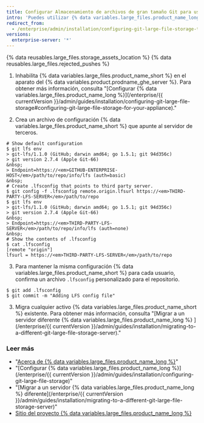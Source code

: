 ```yaml
---
title: Configurar Almacenamiento de archivos de gran tamaño Git para usar un servidor de terceros
intro: 'Puedes utilizar {% data variables.large_files.product_name_long %} ({% data variables.large_files.product_name_short %}) en un servidor de terceros inhabilitando {% data variables.large_files.product_name_short %} en el aparato del {% data variables.product.prodname_ghe_server %} y configurando el cliente {% data variables.large_files.product_name_short %} con la URL del servidor en el que quieras almacenar los activos grandes.'
redirect_from:
  - /enterprise/admin/installation/configuring-git-large-file-storage-to-use-a-third-party-server
versions:
  enterprise-server: '*'
---
```


{% data reusables.large_files.storage_assets_location %}
{% data reusables.large_files.rejected_pushes %}

1. Inhabilita {% data variables.large_files.product_name_short %} en el aparato del {% data variables.product.prodname_ghe_server %}. Para obtener más información, consulta "[Configurar {% data variables.large_files.product_name_long %}](/enterprise/{{ currentVersion }}/admin/guides/installation/configuring-git-large-file-storage#configuring-git-large-file-storage-for-your-appliance)."

2. Crea un archivo de configuración {% data variables.large_files.product_name_short %} que apunte al servidor de terceros.
  ```shell
  # Show default configuration
  $ git lfs env
  > git-lfs/1.1.0 (GitHub; darwin amd64; go 1.5.1; git 94d356c)
  > git version 2.7.4 (Apple Git-66)
  &nbsp;
  > Endpoint=https://<em>GITHUB-ENTERPRISE-HOST</em>/path/to/repo/info/lfs (auth=basic)
  &nbsp;
  # Create .lfsconfig that points to third party server.
  $ git config -f .lfsconfig remote.origin.lfsurl https://<em>THIRD-PARTY-LFS-SERVER</em>/path/to/repo
  $ git lfs env
  > git-lfs/1.1.0 (GitHub; darwin amd64; go 1.5.1; git 94d356c)
  > git version 2.7.4 (Apple Git-66)
  &nbsp;
  > Endpoint=https://<em>THIRD-PARTY-LFS-SERVER</em>/path/to/repo/info/lfs (auth=none)
  &nbsp;
  # Show the contents of .lfsconfig
  $ cat .lfsconfig
  [remote "origin"]
  lfsurl = https://<em>THIRD-PARTY-LFS-SERVER</em>/path/to/repo
  ```

3. Para mantener la misma configuración {% data variables.large_files.product_name_short %} para cada usuario, confirma un archivo `.lfsconfig` personalizado para el repositorio.
  ```shell
  $ git add .lfsconfig
  $ git commit -m "Adding LFS config file"
  ```
3. Migra cualquier activo {% data variables.large_files.product_name_short %} existente. Para obtener más información, consulta "[Migrar a un servidor diferente {% data variables.large_files.product_name_long %} ](/enterprise/{{ currentVersion }}/admin/guides/installation/migrating-to-a-different-git-large-file-storage-server)."

### Leer más

- "[Acerca de {% data variables.large_files.product_name_long %}](/articles/about-git-large-file-storage/)"
- "[Configurar {% data variables.large_files.product_name_long %}](/enterprise/{{ currentVersion }}/admin/guides/installation/configuring-git-large-file-storage)"
- "[Migrar a un servidor {% data variables.large_files.product_name_long %} diferente](/enterprise/{{ currentVersion }}/admin/guides/installation/migrating-to-a-different-git-large-file-storage-server)"
- [Sitio del proyecto {% data variables.large_files.product_name_long %}](https://git-lfs.github.com/)

